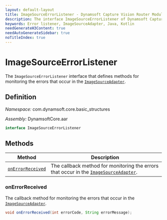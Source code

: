 ```yaml
---
layout: default-layout
title: ImageSourceErrorListener - Dynamsoft Capture Vision Router Module Android Edition API Reference
description: The interface ImageSourceErrorListener of Dynamsoft Capture Vision Router Module defines methods for monitoring the errors that occur in the ImageSourceAdapter.
keywords: Error listener, ImageSourceAdapter, Java, Kotlin
needGenerateH3Content: true
needAutoGenerateSidebar: true
noTitleIndex: true
---
```


# ImageSourceErrorListener

The `ImageSourceErrorListener` interface that defines methods for monitoring the errors that occur in the [`ImageSourceAdapter`](image-source-adapter.md).

## Definition

*Namespace:* com.dynamsoft.core.basic_structures

*Assembly:* DynamsoftCore.aar

```java
interface ImageSourceErrorListener 
```

## Methods

| Method | Description |
|------- |-------------|
| [`onErrorReceived`](#onerrorreceived) | The callback method for monitoring the errors that occur in the [`ImageSourceAdapter`](image-source-adapter.md). |

### onErrorReceived

The callback method for monitoring the errors that occur in the [`ImageSourceAdapter`](image-source-adapter.md).

```java
void onErrorReceived(int errorCode, String errorMessage);
```

